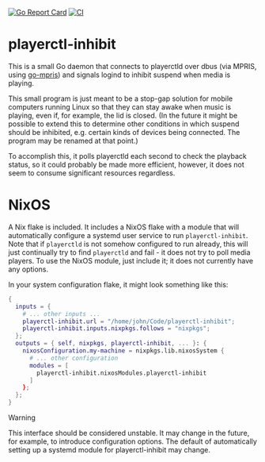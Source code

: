 [![Go Report Card](https://goreportcard.com/badge/github.com/jchv/playerctl-inhibit)](https://goreportcard.com/report/github.com/jchv/playerctl-inhibit) [![CI](https://github.com/jchv/playerctl-inhibit/actions/workflows/ci.yml/badge.svg)](https://github.com/jchv/playerctl-inhibit/actions/workflows/ci.yml)

# playerctl-inhibit
This is a small Go daemon that connects to playerctld over dbus (via MPRIS, using [go-mpris](https://github.com/leberKleber/go-mpris)) and signals logind to inhibit suspend when media is playing.

This small program is just meant to be a stop-gap solution for mobile computers running Linux so that they can stay awake when music is playing, even if, for example, the lid is closed. (In the future it might be possible to extend this to determine other conditions in which suspend should be inhibited, e.g. certain kinds of devices being connected. The program may be renamed at that point.)

To accomplish this, it polls playerctld each second to check the playback status, so it could probably be made more efficient, however, it does not seem to consume significant resources regardless.

# NixOS
A Nix flake is included. It includes a NixOS flake with a module that will automatically configure a systemd user service to run `playerctl-inhibit`. Note that if `playerctld` is not somehow configured to run already, this will just continually try to find `playerctld` and fail - it does not try to poll media players. To use the NixOS module, just include it; it does not currently have any options.

In your system configuration flake, it might look something like this:

```nix
{
  inputs = {
    # ... other inputs ...
    playerctl-inhibit.url = "/home/john/Code/playerctl-inhibit";
    playerctl-inhibit.inputs.nixpkgs.follows = "nixpkgs";
  };
  outputs = { self, nixpkgs, playerctl-inhibit, ... }: {
    nixosConfiguration.my-machine = nixpkgs.lib.nixosSystem {
      # ... other configuration
      modules = [
        playerctl-inhibit.nixosModules.playerctl-inhibit
      ]
    };
  };
}
```

> [!WARNING]
> This interface should be considered unstable. It may change in the future, for example, to introduce configuration options. The default of automatically setting up a systemd module for playerctl-inhibit may change.
